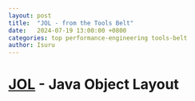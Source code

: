 ```yaml
---
layout: post
title:  "JOL - from the Tools Belt"
date:   2024-07-19 13:00:00 +0800
categories: top performance-engineering tools-belt
author: Isuru
---
```


# [JOL](https://openjdk.org/projects/code-tools/jol/) - Java Object Layout 

